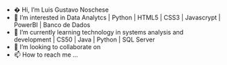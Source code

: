 - � Hi, I’m  Luis  Gustavo Noschese
- 👀 I’m interested in Data Analytcs | Python | HTML5 | CSS3 | Javascrypt | PowerBI  |  Banco de Dados
- 🌱 I’m currently learning technology in systems analysis and development  |  CS50  |  Java  | Python | SQL Server
- 💞️ I’m looking to collaborate on 
- 📫 How to reach me ...

<!---
LGNoschese/LGNoschese is a ✨ special ✨ repository because its `README.md` (this file) appears on your GitHub profile.
You can click the Preview link to take a look at your changes.
--->
